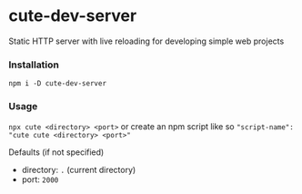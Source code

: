 # cute-dev-server
Static HTTP server with live reloading for developing simple web projects

### Installation
`npm i -D cute-dev-server`

### Usage
`npx cute <directory> <port>`
or create an npm script like so
`"script-name": "cute cute <directory> <port>"`

Defaults (if not specified)
- directory: `.` (current directory)
- port: `2000`
